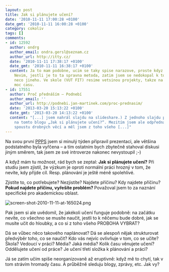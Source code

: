 ```yaml
---
layout: post
title: Jak si plánujete učení?
date: '2010-11-11 17:00:28 +0100'
date_gmt: '2010-11-11 16:00:28 +0100'
category: cokoliv
tags: []
comments:
- id: 12592
  author: ondrg
  author_email: ondra.gersl@seznam.cz
  author_url: http://itty.cz/
  date: '2010-11-11 17:38:17 +0100'
  date_gmt: '2010-11-11 16:38:17 +0100'
  content: Ja to mam podobne, ucim se taky spise narazove, proste kdyz je to potreba.
    Nevim, jestli je to ta spravna metoda, zatim jsem se nedokopal k tomu, abych zkusil
    neco jineho. Ve skole (VUT FIT) resime vetsinou projekty, takze na uceni nezbyva
    moc casu.
- id: 17551
  author: Proč přednáším – Podnebí
  author_email: ''
  author_url: http://podnebi.jan-martinek.com/proc-prednasim/
  date: '2013-03-20 15:13:22 +0100'
  date_gmt: '2013-03-20 14:13:22 +0100'
  content: "[...] jsem nahrál slajdu na slideshare.) Z jednoho slajdu pak vznikl článek
    na tomto blogu „Jak si plánujete učení?“. Mezitím jsem ale odpřednášel na fakultě
    spoustu drobných věcí a měl jsem z toho všeho [...]"
---
```

<p>Na svou první <a href="http://www.facebook.com/pppscz">PPPS</a> jsem si minulý týden připravil prezentaci, ale většina podstatného byla vyřčena &ndash; a tím ostatním bych zbytečně stahoval diskusi jiným směrem, tak jsem ze své introverze nakonec nevystoupil ;-)</p>
<p>A když mám tu možnost, rád bych se zeptal: <strong>Jak si plánujete učení?</strong> Při studiu jsem zjistil, že výzkum je oproti normální práci hrozný v tom, že nevíte, kdy přijde cíl. Resp. plánování je ještě méně spolehlivé. </p>
<p>Zjistíte to, co potřebujete? Nezjistíte? Najdete příčinu? Kdy najdete příčinu? <strong>Pokud najdete příčinu, vyřešíte problém? </strong>Považoval jsem to za naznání specifické pro akademickou oblast.</p>
<p><img src='%base_url%/assets/wp-uploads/2010/11/screen-shot-2010-11-11-at-165024.png' alt='screen-shot-2010-11-11-at-165024.png' /></p>
<p>Pak jsem si ale uvědomil, že jakékoli učení funguje podobně: na začátku nevíte, co všechno se musíte naučit, jestli to k něčemu bude dobré, jak se musíte učit do hloubky, a co si z toho všeho PROBOHA VYBRAT?</p>
<p>Dá se vůbec něco takového naplánovat? Dá se alespoň nějak strukturovat předvýběr toho, co se naučit? Kdo vás nejvíc ovlivňuje v tom, co se učíte? Škola? Vedoucí v práci? Média? Jaká média? Kolik času věnujete učení? Oddělujete učení od práce? Je učení třetí složka k plánování a práci?</p>
<p>Já se zatím učím spíše neorganizovaně až eruptivně: když mě to chytí, tak v tom strávím hromady času. A průběžně sleduju blogy, zprávy, etc. Jak vy?</p>

